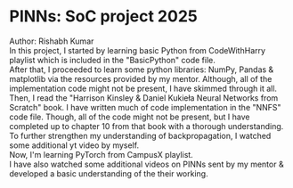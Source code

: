 # PINNs: SoC project 2025 <br>
Author: Rishabh Kumar <br>
In this project, I started by learning basic Python from CodeWithHarry playlist which is included in the "BasicPython" code file. <br>
After that, I proceeded to learn some python libraries: NumPy, Pandas & matplotlib via the resources provided by my mentor. Although, all of the implementation code might not be present, I have skimmed through it all. <br>
Then, I read the "Harrison Kinsley & Daniel Kukie​ł​a Neural Networks from Scratch" book. I have written much of code implementation in the "NNFS" code file. Though, all of the code might not be present, but I have completed up to chapter 10 from that book with a thorough understanding. <br>
To further strengthen my understanding of backpropagation, I watched some additional yt video by myself. <br>
Now, I'm learning PyTorch from CampusX playlist. <br>
I have also watched some additional videos on PINNs sent by my mentor & developed a basic understanding of the their working.

